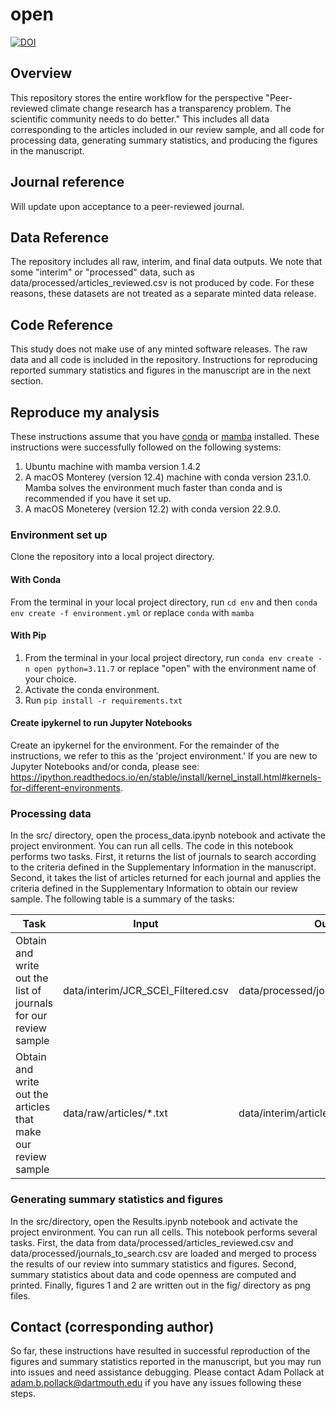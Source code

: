 # open
[![DOI](https://zenodo.org/badge/DOI/10.5281/zenodo.10291042.svg)](https://doi.org/10.5281/zenodo.10291042)

## Overview
This repository stores the entire workflow for the perspective "Peer-reviewed climate change research has a transparency problem. The scientific community needs to do better." This includes all data corresponding to the articles included in our review sample, and all code for processing data, generating summary statistics, and producing the figures in the manuscript. 

## Journal reference
Will update upon acceptance to a peer-reviewed journal. 

## Data Reference
The repository includes all raw, interim, and final data outputs. We note that some "interim" or "processed" data, such as data/processed/articles_reviewed.csv is not produced by code. For these reasons, these datasets are not treated as a separate minted data release. 

## Code Reference
This study does not make use of any minted software releases. The raw data and all code is included in the repository. Instructions for reproducing reported summary statistics and figures in the manuscript are in the next section.

## Reproduce my analysis
These instructions assume that you have [conda](https://docs.conda.io/en/latest/) or [mamba](https://mamba.readthedocs.io/en/latest/) installed. These instructions were successfully followed on the following systems:
1. Ubuntu machine with mamba version 1.4.2
2. A macOS Monterey (version 12.4) machine with conda version 23.1.0. Mamba solves the environment much faster than conda and is recommended if you have it set up.
3. A macOS Moneterey (version 12.2) with conda version 22.9.0.    

### Environment set up
Clone the repository into a local project directory.

#### With Conda
From the terminal in your local project directory, run `cd env` and then `conda env create -f environment.yml` or replace `conda` with `mamba`

#### With Pip
1. From the terminal in your local project directory, run `conda env create -n open python=3.11.7` or replace "open" with the environment name of your choice.
2. Activate the conda environment. 
3. Run `pip install -r requirements.txt`

#### Create ipykernel to run Jupyter Notebooks
Create an ipykernel for the environment. For the remainder of the instructions, we refer to this as the 'project environment.' If you are new to Jupyter Notebooks and/or conda, please see: https://ipython.readthedocs.io/en/stable/install/kernel_install.html#kernels-for-different-environments. 

### Processing data
In the src/ directory, open the process_data.ipynb notebook and activate the project environment. You can run all cells. The code in this notebook performs two tasks. First, it returns the list of journals to search according to the criteria defined in the Supplementary Information in the manuscript. Second, it takes the list of articles returned for each journal and applies the criteria defined in the Supplementary Information to obtain our review sample. The following table is a summary of the tasks:

|Task|Input|Output|
|----|-----|------|
|Obtain and write out the list of journals for our review sample|data/interim/JCR_SCEI_Filtered.csv|data/processed/journals_to_search.csv|
|Obtain and write out the articles that make our review sample|data/raw/articles/*.txt|data/interim/articles.csv|

### Generating summary statistics and figures
In the src/directory, open the Results.ipynb notebook and activate the project environment. You can run all cells. This notebook performs several tasks. First, the data from data/processed/articles_reviewed.csv and data/processed/journals_to_search.csv are loaded and merged to process the results of our review into summary statistics and figures. Second, summary statistics about data and code openness are computed and printed. Finally, figures 1 and 2 are written out in the fig/ directory as png files. 

## Contact (corresponding author)
So far, these instructions have resulted in successful reproduction of the figures and summary statistics reported in the manuscript, but you may run into issues and need assistance debugging. Please contact Adam Pollack at adam.b.pollack@dartmouth.edu if you have any issues following these steps. 

